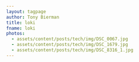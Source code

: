 ```yaml
---
layout: tagpage
author: Tony Bierman
title: loki
fname: loki
photos:
  - assets/content/posts/tech/img/DSC_0067.jpg
  - assets/content/posts/tech/img/DSC_1679.jpg
  - assets/content/posts/tech/img/DSC_8316_1.jpg
---
```


